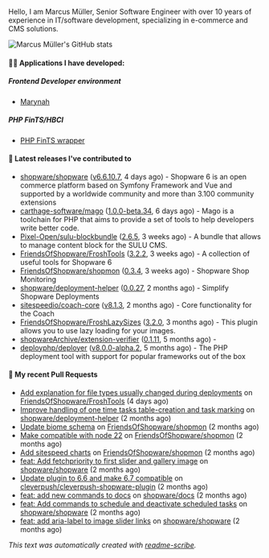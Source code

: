 Hello, I am Marcus Müller, Senior Software Engineer with over 10 years of experience in IT/software development, specializing in e-commerce and CMS solutions.

![Marcus Müller's GitHub stats](https://github-readme-stats-six-peach-60.vercel.app/api?username=M-arcus&show=reviews,prs_merged,prs_merged_percentage&show_icons=true&rank_icon=default&number_format=long&disable_animations=true&cache_seconds=86400)

#### 👨‍💻 Applications I have developed:

##### Frontend Developer environment
- [Marynah](https://github.com/M-arcus/Marynah)

##### PHP FinTS/HBCI
- [PHP FinTS wrapper](https://github.com/M-arcus/php-fints-wrapper)

#### 🔭 Latest releases I've contributed to

- [shopware/shopware](https://github.com/shopware/shopware) ([v6.6.10.7](https://github.com/shopware/shopware/releases/tag/v6.6.10.7), 4 days ago) - Shopware 6 is an open commerce platform based on Symfony Framework and Vue and supported by a worldwide community and more than 3.100 community extensions
- [carthage-software/mago](https://github.com/carthage-software/mago) ([1.0.0-beta.34](https://github.com/carthage-software/mago/releases/tag/1.0.0-beta.34), 6 days ago) - Mago is a toolchain for PHP that aims to provide a set of tools to help developers write better code.
- [Pixel-Open/sulu-blockbundle](https://github.com/Pixel-Open/sulu-blockbundle) ([2.6.5](https://github.com/Pixel-Open/sulu-blockbundle/releases/tag/2.6.5), 3 weeks ago) - A bundle that allows to manage content block for the SULU CMS.
- [FriendsOfShopware/FroshTools](https://github.com/FriendsOfShopware/FroshTools) ([3.2.2](https://github.com/FriendsOfShopware/FroshTools/releases/tag/3.2.2), 3 weeks ago) - A collection of useful tools for Shopware 6
- [FriendsOfShopware/shopmon](https://github.com/FriendsOfShopware/shopmon) ([0.3.4](https://github.com/FriendsOfShopware/shopmon/releases/tag/0.3.4), 3 weeks ago) - Shopware Shop Monitoring
- [shopware/deployment-helper](https://github.com/shopware/deployment-helper) ([0.0.27](https://github.com/shopware/deployment-helper/releases/tag/0.0.27), 2 months ago) - Simplify Shopware Deployments
- [sitespeedio/coach-core](https://github.com/sitespeedio/coach-core) ([v8.1.3](https://github.com/sitespeedio/coach-core/releases/tag/v8.1.3), 2 months ago) - Core functionality for the Coach
- [FriendsOfShopware/FroshLazySizes](https://github.com/FriendsOfShopware/FroshLazySizes) ([3.2.0](https://github.com/FriendsOfShopware/FroshLazySizes/releases/tag/3.2.0), 3 months ago) - This plugin allows you to use lazy loading for your images.
- [shopwareArchive/extension-verifier](https://github.com/shopwareArchive/extension-verifier) ([0.1.11](https://github.com/shopwareArchive/extension-verifier/releases/tag/0.1.11), 5 months ago) - 
- [deployphp/deployer](https://github.com/deployphp/deployer) ([v8.0.0-alpha.2](https://github.com/deployphp/deployer/releases/tag/v8.0.0-alpha.2), 5 months ago) - The PHP deployment tool with support for popular frameworks out of the box

#### 🔨 My recent Pull Requests

- [Add explanation for file types usually changed during deployments](https://github.com/FriendsOfShopware/FroshTools/pull/373) on [FriendsOfShopware/FroshTools](https://github.com/FriendsOfShopware/FroshTools) (4 days ago)
- [Improve handling of one time tasks table-creation and task marking](https://github.com/shopware/deployment-helper/pull/59) on [shopware/deployment-helper](https://github.com/shopware/deployment-helper) (2 months ago)
- [Update biome schema](https://github.com/FriendsOfShopware/shopmon/pull/495) on [FriendsOfShopware/shopmon](https://github.com/FriendsOfShopware/shopmon) (2 months ago)
- [Make compatible with node 22](https://github.com/FriendsOfShopware/shopmon/pull/494) on [FriendsOfShopware/shopmon](https://github.com/FriendsOfShopware/shopmon) (2 months ago)
- [Add sitespeed charts](https://github.com/FriendsOfShopware/shopmon/pull/493) on [FriendsOfShopware/shopmon](https://github.com/FriendsOfShopware/shopmon) (2 months ago)
- [feat: Add fetchpriority to first slider and gallery image](https://github.com/shopware/shopware/pull/11703) on [shopware/shopware](https://github.com/shopware/shopware) (2 months ago)
- [Update plugin to 6.6 and make 6.7 compatible](https://github.com/cleverpush/cleverpush-shopware-plugin/pull/2) on [cleverpush/cleverpush-shopware-plugin](https://github.com/cleverpush/cleverpush-shopware-plugin) (2 months ago)
- [feat: add new commands to docs](https://github.com/shopware/docs/pull/1882) on [shopware/docs](https://github.com/shopware/docs) (2 months ago)
- [feat: Add commands to schedule and deactivate scheduled tasks](https://github.com/shopware/shopware/pull/11670) on [shopware/shopware](https://github.com/shopware/shopware) (2 months ago)
- [feat: add aria-label to image slider links](https://github.com/shopware/shopware/pull/11653) on [shopware/shopware](https://github.com/shopware/shopware) (2 months ago)

*This text was automatically created with [readme-scribe](https://github.com/muesli/readme-scribe).*
